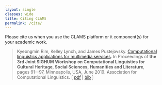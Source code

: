 ```yaml
---
layout: single
classes: wide
title: Citing CLAMS
permalink: /cite/
---
```


Please cite us when you use the CLAMS platform or it component(s) for your academic work. 


> Kyeongmin Rim, Kelley Lynch, and James Pustejovsky. [Computational linguistics applications for multimedia services](https://aclweb.org/anthology/papers/W/W19/W19-2512/). In Proceedings of **the 3rd Joint SIGHUM Workshop on Computational Linguistics for Cultural Heritage, Social Sciences, Humanities and Literature**, pages 91--97, Minneapolis, USA, June 2019. Association for Computational Linguistics. [ [pdf](https://www.aclweb.org/anthology/W19-2512) \| [bib](https://www.aclweb.org/anthology/W19-2512.bib) ]

